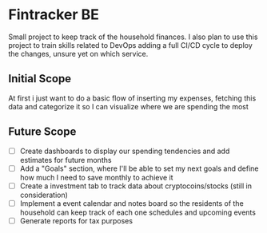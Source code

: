 # Fintracker BE

Small project to keep track of the household finances. I also plan to use this project to train skills related to DevOps adding a full CI/CD cycle to deploy the changes, unsure yet on which service.


## Initial Scope
At first i just want to do a basic flow of inserting my expenses, fetching this data and categorize it so I can visualize where we are spending the most

## Future Scope

 - [ ] Create dashboards to display our spending tendencies and add estimates for future months
 - [ ] Add a "Goals" section, where I'll be able to set my next goals and define how much I need to save monthly to achieve it
 - [ ] Create a investment tab to track data about cryptocoins/stocks (still in consideration)
 - [ ] Implement a event calendar and notes board so the residents of the household can keep track of each one schedules and upcoming events
 - [ ] Generate reports for tax purposes